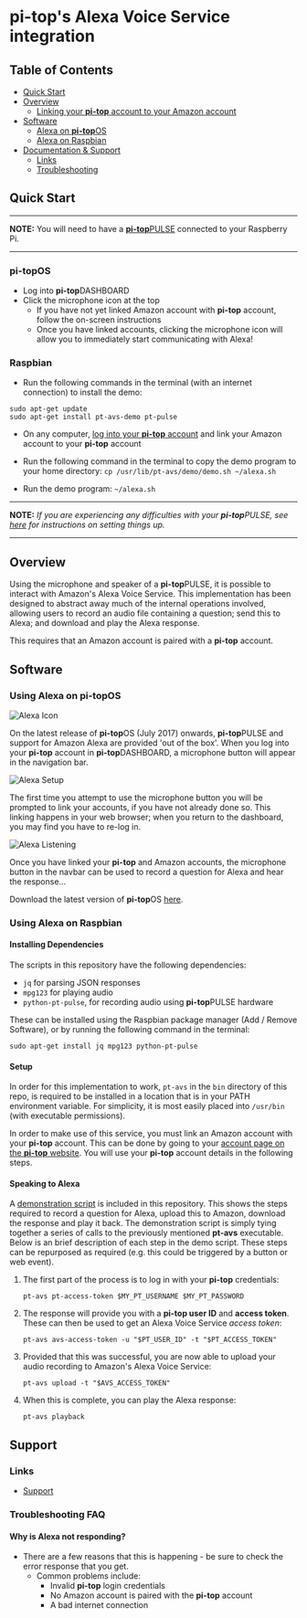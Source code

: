 # pi-top's Alexa Voice Service integration

## Table of Contents
* [Quick Start](#quick-start)
* [Overview](#overview)
	* [Linking your <b>pi-top</b> account to your Amazon account](#overview-linking-accounts)
* [Software](#software)
	* [Alexa on <b>pi-top</b>OS](#software-pt-os)
	* [Alexa on Raspbian](#software-raspbian)
* [Documentation & Support](#support)
	* [Links](#support-links)
	* [Troubleshooting](#support-troubleshooting)

## Quick Start <a name="quick-start"></a>
---
**NOTE:** You will need to have a [<b>pi-top</b>PULSE](https://github.com/pi-top/pi-topPULSE) connected to your Raspberry Pi.

---
### pi-topOS

* Log into <b>pi-top</b>DASHBOARD
* Click the microphone icon at the top
	* If you have not yet linked Amazon account with <b>pi-top</b> account, follow the on-screen instructions
	* Once you have linked accounts, clicking the microphone icon will allow you to immediately start communicating with Alexa!

### Raspbian
* Run the following commands in the terminal (with an internet connection) to install the demo:

```
sudo apt-get update
sudo apt-get install pt-avs-demo pt-pulse
```

* On any computer, [log into your <b>pi-top</b> account](https://pi-top.com/account) and link your Amazon account to your <b>pi-top</b> account

* Run the following command in the terminal to copy the demo program to your home directory: `cp /usr/lib/pt-avs/demo/demo.sh ~/alexa.sh`

* Run the demo program: `~/alexa.sh`

---
**NOTE:** *If you are experiencing any difficulties with your <b>pi-top</b>PULSE, see [here](https://github.com/pi-top/pi-topPULSE) for instructions on setting things up.*

---

## Overview <a name="overview"></a>

Using the microphone and speaker of a <b>pi-top</b>PULSE, it is possible to interact with Amazon's Alexa Voice Service. This implementation has been designed to abstract away much of the internal operations involved, allowing users to record an audio file containing a question; send this to Alexa; and download and play the Alexa response.

This requires that an Amazon account is paired with a <b>pi-top</b> account.


## Software <a name="software"></a>

### Using Alexa on <b>pi-top</b>OS <a name="software-pt-os"></a>
![Alexa Icon](https://static.pi-top.com/images/alexa_icon.png "Alexa Icon")

On the latest release of <b>pi-top</b>OS (July 2017) onwards, <b>pi-top</b>PULSE and support for Amazon Alexa are provided 'out of the box'. When you log into your <b>pi-top</b> account in <b>pi-top</b>DASHBOARD, a microphone button will appear in the navigation bar.

![Alexa Setup](https://static.pi-top.com/images/alexa_setup.png "Alexa Setup")

The first time you attempt to use the microphone button you will be prompted to link your accounts, if you have not already done so. This linking happens in your web browser; when you return to the dashboard, you may find you have to re-log in.

![Alexa Listening](https://static.pi-top.com/images/alexa_listening.png "Alexa Listening")

Once you have linked your <b>pi-top</b> and Amazon accounts, the microphone button in the navbar can be used to record a question for Alexa and hear the response...

Download the latest version of <b>pi-top</b>OS [here](https://pi-top.com/products/os#download).


### Using Alexa on Raspbian <a name="software-raspbian"></a>

#### Installing Dependencies

The scripts in this repository have the following dependencies:

* `jq` for parsing JSON responses
* `mpg123` for playing audio
* `python-pt-pulse`, for recording audio using <b>pi-top</b>PULSE hardware

These can be installed using the Raspbian package manager (Add / Remove Software), or by running the following command in the terminal:

`sudo apt-get install jq mpg123 python-pt-pulse`

#### Setup

In order for this implementation to work, `pt-avs` in the `bin` directory of this repo, is required to be installed in a location that is in your PATH environment variable. For simplicity, it is most easily placed into `/usr/bin` (with executable permissions).

In order to make use of this service, you must link an Amazon account with your <b>pi-top</b> account. This can be done by going to your [account page on the <b>pi-top</b> website](https://pi-top.com/account). You will use your <b>pi-top</b> account details in the following steps.

#### Speaking to Alexa

A [demonstration script](https://github.com/pi-top/Alexa-Voice-Service-Integration/blob/master/example/demo.sh) is included in this repository. This shows the steps required to record a question for Alexa, upload this to Amazon, download the response and play it back. The demonstration script is simply tying together a series of calls to the previously mentioned **pt-avs** executable. Below is an brief description of each step in the demo script. These steps can be repurposed as required (e.g. this could be triggered by a button or web event).

1. The first part of the process is to log in with your <b>pi-top</b> credentials:
   
   `pt-avs pt-access-token $MY_PT_USERNAME $MY_PT_PASSWORD`
   
2. The response will provide you with a **<b>pi-top</b> user ID** and **access token**. These can then be used to get an Alexa Voice Service *access token*:
   
   `pt-avs avs-access-token -u "$PT_USER_ID" -t "$PT_ACCESS_TOKEN"`
   
3. Provided that this was successful, you are now able to upload your audio recording to Amazon's Alexa Voice Service:
   
   `pt-avs upload -t "$AVS_ACCESS_TOKEN"`
   
4. When this is complete, you can play the Alexa response:
   
   `pt-avs playback`

## Support <a name="support"></a>

### Links <a name="support-links"></a>

* [Support](https://support.pi-top.com/)

### Troubleshooting FAQ <a name="support-troubleshooting"></a>

#### Why is Alexa not responding?

* There are a few reasons that this is happening - be sure to check the error response that you get.
	* Common problems include:
		* Invalid <b>pi-top</b> login credentials
		* No Amazon account is paired with the <b>pi-top</b> account
		* A bad internet connection
